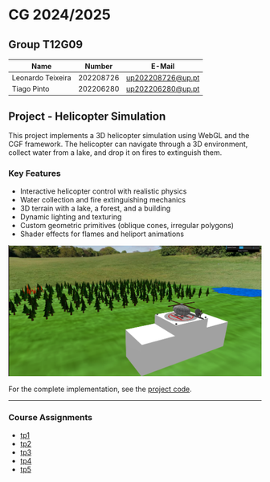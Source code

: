# CG 2024/2025

## Group T12G09
| Name             | Number    | E-Mail             |
| ---------------- | --------- | ------------------ |
| Leonardo Teixeira | 202208726 | up202208726@up.pt |
| Tiago Pinto | 202206280 | up202206280@up.pt |

## Project - Helicopter Simulation

This project implements a 3D helicopter simulation using WebGL and the CGF framework. The helicopter can navigate through a 3D environment, collect water from a lake, and drop it on fires to extinguish them.

### Key Features
- Interactive helicopter control with realistic physics
- Water collection and fire extinguishing mechanics
- 3D terrain with a lake, a forest, and a building
- Dynamic lighting and texturing
- Custom geometric primitives (oblique cones, irregular polygons)
- Shader effects for flames and heliport animations

![Project Screenshot](project/screenshots/project-t12g09-6.png)

For the complete implementation, see the [project code](proj/).

----

### Course Assignments
  - [tp1](tp1/README.md)
  - [tp2](tp2/README.md)
  - [tp3](tp3/README.md)
  - [tp4](tp4/README.md)
  - [tp5](tp5/README.md)


